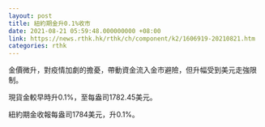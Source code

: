 ```yaml
---
layout: post
title: 紐約期金升0.1%收市
date: 2021-08-21 05:59:48.000000000 +08:00
link: https://news.rthk.hk/rthk/ch/component/k2/1606919-20210821.htm
categories: rthk
---
```


金價微升，對疫情加劇的擔憂，帶動資金流入金市避險，但升幅受到美元走強限制。

現貨金較早時升0.1%，至每盎司1782.45美元。

紐約期金收報每盎司1784美元，升0.1%。
